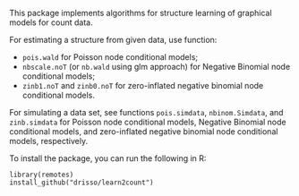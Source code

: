 This package implements algorithms for structure learning of graphical models for count data.

For estimating a structure from given data, use function:
- `pois.wald` for Poisson node conditional models; 
- `nbscale.noT` (or `nb.wald` using glm approach) for Negative Binomial node conditional models;
-  `zinb1.noT` and `zinb0.noT` for zero-inflated negative binomial node conditional models.

For simulating a data set, see functions `pois.simdata`, `nbinom.Simdata`, and `zinb.simdata` for Poisson node conditional models, Negative Binomial node conditional models, and zero-inflated negative binomial node conditional models, respectively.

To install the package, you can run the following in R:

```{r}
library(remotes)
install_github("drisso/learn2count")
```
